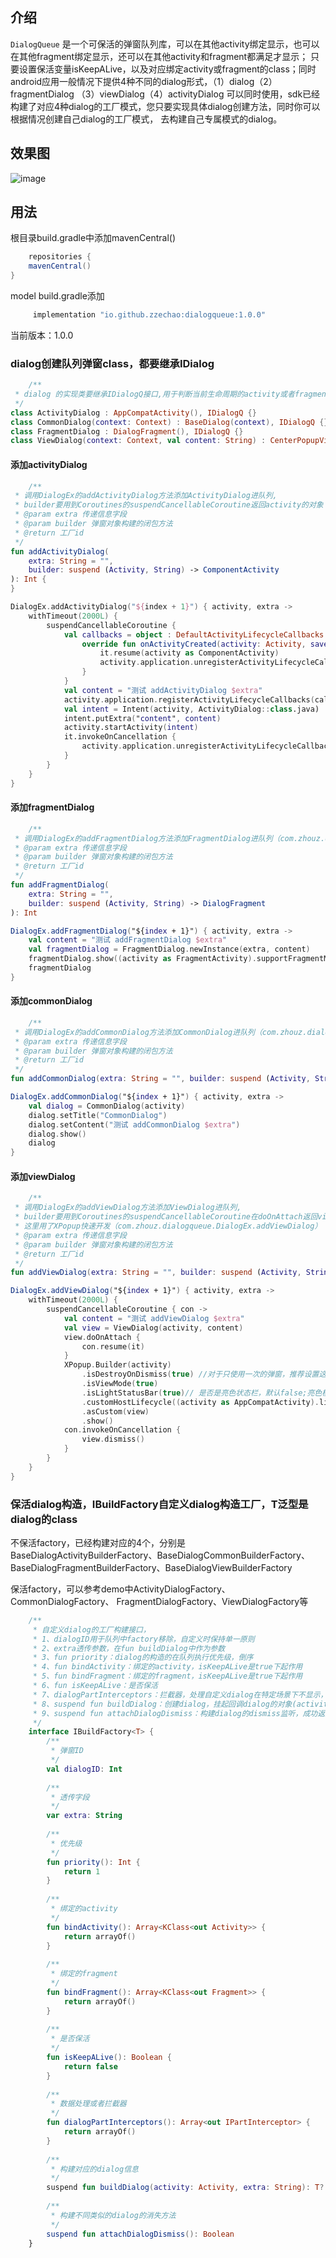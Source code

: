 ## 介绍

`DialogQueue` 是一个可保活的弹窗队列库，可以在其他activity绑定显示，也可以在其他fragment绑定显示，还可以在其他activity和fragment都满足才显示；
只要设置保活变量isKeepALive，以及对应绑定activity或fragment的class；同时android应用一般情况下提供4种不同的dialog形式，（1）dialog（2）fragmentDialog
（3）viewDialog（4）activityDialog
可以同时使用，sdk已经构建了对应4种dialog的工厂模式，您只要实现具体dialog创建方法，同时你可以根据情况创建自己dialog的工厂模式，
去构建自己专属模式的dialog。

## 效果图

![image](https://github.com/zzechao/DialogQueue/blob/master/demo_display.png)

## 用法

根目录build.gradle中添加mavenCentral()

```groovy
    repositories {
    mavenCentral()
}
```

model build.gradle添加

```groovy
     implementation "io.github.zzechao:dialogqueue:1.0.0"
```

当前版本：1.0.0

### dialog创建队列弹窗class，都要继承IDialog

```kotlin
    /**
 * dialog 的实现类要继承IDialogQ接口,用于判断当前生命周期的activity或者fragment是不是队列的弹窗
 */
class ActivityDialog : AppCompatActivity(), IDialogQ {}
class CommonDialog(context: Context) : BaseDialog(context), IDialogQ {}
class FragmentDialog : DialogFragment(), IDialogQ {}
class ViewDialog(context: Context, val content: String) : CenterPopupView(context), IDialogQ {}
```

#### 添加activityDialog

```kotlin
    /**
 * 调用DialogEx的addActivityDialog方法添加ActivityDialog进队列,
 * builder要用到Coroutines的suspendCancellableCoroutine返回activity的对象（com.zhouz.dialogqueue.DialogEx.addActivityDialog）
 * @param extra 传递信息字段
 * @param builder 弹窗对象构建的闭包方法
 * @return 工厂id
 */
fun addActivityDialog(
    extra: String = "",
    builder: suspend (Activity, String) -> ComponentActivity
): Int {
}

DialogEx.addActivityDialog("${index + 1}") { activity, extra ->
    withTimeout(2000L) {
        suspendCancellableCoroutine {
            val callbacks = object : DefaultActivityLifecycleCallbacks {
                override fun onActivityCreated(activity: Activity, savedInstanceState: Bundle?) {
                    it.resume(activity as ComponentActivity)
                    activity.application.unregisterActivityLifecycleCallbacks(this)
                }
            }
            val content = "测试 addActivityDialog $extra"
            activity.application.registerActivityLifecycleCallbacks(callbacks)
            val intent = Intent(activity, ActivityDialog::class.java)
            intent.putExtra("content", content)
            activity.startActivity(intent)
            it.invokeOnCancellation {
                activity.application.unregisterActivityLifecycleCallbacks(callbacks)
            }
        }
    }
}
```

#### 添加fragmentDialog

```kotlin
    /**
 * 调用DialogEx的addFragmentDialog方法添加FragmentDialog进队列（com.zhouz.dialogqueue.DialogEx.addFragmentDialog）
 * @param extra 传递信息字段
 * @param builder 弹窗对象构建的闭包方法
 * @return 工厂id
 */
fun addFragmentDialog(
    extra: String = "",
    builder: suspend (Activity, String) -> DialogFragment
): Int

DialogEx.addFragmentDialog("${index + 1}") { activity, extra ->
    val content = "测试 addFragmentDialog $extra"
    val fragmentDialog = FragmentDialog.newInstance(extra, content)
    fragmentDialog.show((activity as FragmentActivity).supportFragmentManager, "FragmentDialog")
    fragmentDialog
}
```

#### 添加commonDialog

```kotlin
    /**
 * 调用DialogEx的addCommonDialog方法添加CommonDialog进队列（com.zhouz.dialogqueue.DialogEx.addCommonDialog）
 * @param extra 传递信息字段
 * @param builder 弹窗对象构建的闭包方法
 * @return 工厂id
 */
fun addCommonDialog(extra: String = "", builder: suspend (Activity, String) -> Dialog): Int

DialogEx.addCommonDialog("${index + 1}") { activity, extra ->
    val dialog = CommonDialog(activity)
    dialog.setTitle("CommonDialog")
    dialog.setContent("测试 addCommonDialog $extra")
    dialog.show()
    dialog
}
```

#### 添加viewDialog

```kotlin
    /**
 * 调用DialogEx的addViewDialog方法添加ViewDialog进队列,
 * builder要用到Coroutines的suspendCancellableCoroutine在doOnAttach返回view的对象，
 * 这里用了XPopup快速开发（com.zhouz.dialogqueue.DialogEx.addViewDialog）
 * @param extra 传递信息字段
 * @param builder 弹窗对象构建的闭包方法
 * @return 工厂id
 */
fun addViewDialog(extra: String = "", builder: suspend (Activity, String) -> View): Int

DialogEx.addViewDialog("${index + 1}") { activity, extra ->
    withTimeout(2000L) {
        suspendCancellableCoroutine { con ->
            val content = "测试 addViewDialog $extra"
            val view = ViewDialog(activity, content)
            view.doOnAttach {
                con.resume(it)
            }
            XPopup.Builder(activity)
                .isDestroyOnDismiss(true) //对于只使用一次的弹窗，推荐设置这个
                .isViewMode(true)
                .isLightStatusBar(true)// 是否是亮色状态栏，默认false;亮色模式下，状态栏图标和文字是黑色
                .customHostLifecycle((activity as AppCompatActivity).lifecycle)
                .asCustom(view)
                .show()
            con.invokeOnCancellation {
                view.dismiss()
            }
        }
    }
}
```

### 保活dialog构造，IBuildFactory自定义dialog构造工厂，T泛型是dialog的class

不保活factory，已经构建对应的4个，分别是BaseDialogActivityBuilderFactory、BaseDialogCommonBuilderFactory、
BaseDialogFragmentBuilderFactory、BaseDialogViewBuilderFactory

保活factory，可以参考demo中ActivityDialogFactory、CommonDialogFactory、
FragmentDialogFactory、ViewDialogFactory等

```kotlin
    /**
     * 自定义dialog的工厂构建接口，
     * 1、dialogID用于队列中factory移除，自定义时保持单一原则
     * 2、extra透传参数，在fun buildDialog中作为参数
     * 3、fun priority：dialog的构造的在队列执行优先级，倒序
     * 4、fun bindActivity：绑定的activity，isKeepALive是true下起作用
     * 5、fun bindFragment：绑定的fragment，isKeepALive是true下起作用
     * 6、fun isKeepALive：是否保活
     * 7、dialogPartInterceptors：拦截器，处理自定义dialog在特定场景下不显示，暂时跳过
     * 8、suspend fun buildDialog：创建dialog，挂起回调dialog的对象(activity、view中要到挂起)
     * 9、suspend fun attachDialogDismiss：构建dialog的dismiss监听，成功返回true
     */
    interface IBuildFactory<T> {
        /**
         * 弹窗ID
         */
        val dialogID: Int
    
        /**
         * 透传字段
         */
        var extra: String
    
        /**
         * 优先级
         */
        fun priority(): Int {
            return 1
        }
    
        /**
         * 绑定的activity
         */
        fun bindActivity(): Array<KClass<out Activity>> {
            return arrayOf()
        }
    
        /**
         * 绑定的fragment
         */
        fun bindFragment(): Array<KClass<out Fragment>> {
            return arrayOf()
        }
    
        /**
         * 是否保活
         */
        fun isKeepALive(): Boolean {
            return false
        }
    
        /**
         * 数据处理或者拦截器
         */
        fun dialogPartInterceptors(): Array<out IPartInterceptor> {
            return arrayOf()
        }
    
        /**
         * 构建对应的dialog信息
         */
        suspend fun buildDialog(activity: Activity, extra: String): T?
    
        /**
         * 构建不同类似的dialog的消失方法
         */
        suspend fun attachDialogDismiss(): Boolean
    }
```